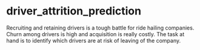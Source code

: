 # driver_attrition_prediction
Recruiting and retaining drivers is a tough battle for ride hailing companies. Churn among drivers is high and acquisition is really costly. The task at hand is to identify which drivers are at risk of leaving of the company. 

